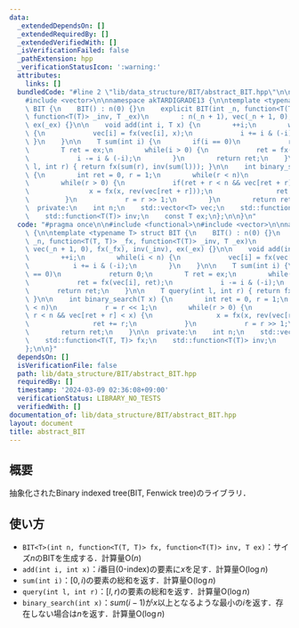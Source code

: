 ```yaml
---
data:
  _extendedDependsOn: []
  _extendedRequiredBy: []
  _extendedVerifiedWith: []
  _isVerificationFailed: false
  _pathExtension: hpp
  _verificationStatusIcon: ':warning:'
  attributes:
    links: []
  bundledCode: "#line 2 \"lib/data_structure/BIT/abstract_BIT.hpp\"\n\n#include <functional>\n\
    #include <vector>\n\nnamespace akTARDIGRADE13 {\n\ntemplate <typename T> struct\
    \ BIT {\n    BIT() : n(0) {}\n    explicit BIT(int _n, function<T(T, T)> _fx,\
    \ function<T(T)> _inv, T _ex)\n        : n(_n + 1), vec(_n + 1, 0), fx(_fx), inv(_inv),\
    \ ex(_ex) {}\n\n    void add(int i, T x) {\n        ++i;\n        while(i < n)\
    \ {\n            vec[i] = fx(vec[i], x);\n            i += i & (-i);\n       \
    \ }\n    }\n\n    T sum(int i) {\n        if(i == 0)\n            return 0;\n\
    \        T ret = ex;\n        while(i > 0) {\n            ret = fx(vec[i], ret);\n\
    \            i -= i & (-i);\n        }\n        return ret;\n    }\n\n    T query(int\
    \ l, int r) { return fx(sum(r), inv(sum(l))); }\n\n    int binary_search(T x)\
    \ {\n        int ret = 0, r = 1;\n        while(r < n)\n            r = r << 1;\n\
    \        while(r > 0) {\n            if(ret + r < n && vec[ret + r] < x) {\n \
    \               x = fx(x, rev(vec[ret + r]));\n                ret += r;\n   \
    \         }\n            r = r >> 1;\n        }\n        return ret;\n    }\n\n\
    \  private:\n    int n;\n    std::vector<T> vec;\n    std::function<T(T, T)> fx;\n\
    \    std::function<T(T)> inv;\n    const T ex;\n};\n\n}\n"
  code: "#pragma once\n\n#include <functional>\n#include <vector>\n\nnamespace akTARDIGRADE13\
    \ {\n\ntemplate <typename T> struct BIT {\n    BIT() : n(0) {}\n    explicit BIT(int\
    \ _n, function<T(T, T)> _fx, function<T(T)> _inv, T _ex)\n        : n(_n + 1),\
    \ vec(_n + 1, 0), fx(_fx), inv(_inv), ex(_ex) {}\n\n    void add(int i, T x) {\n\
    \        ++i;\n        while(i < n) {\n            vec[i] = fx(vec[i], x);\n \
    \           i += i & (-i);\n        }\n    }\n\n    T sum(int i) {\n        if(i\
    \ == 0)\n            return 0;\n        T ret = ex;\n        while(i > 0) {\n\
    \            ret = fx(vec[i], ret);\n            i -= i & (-i);\n        }\n \
    \       return ret;\n    }\n\n    T query(int l, int r) { return fx(sum(r), inv(sum(l)));\
    \ }\n\n    int binary_search(T x) {\n        int ret = 0, r = 1;\n        while(r\
    \ < n)\n            r = r << 1;\n        while(r > 0) {\n            if(ret +\
    \ r < n && vec[ret + r] < x) {\n                x = fx(x, rev(vec[ret + r]));\n\
    \                ret += r;\n            }\n            r = r >> 1;\n        }\n\
    \        return ret;\n    }\n\n  private:\n    int n;\n    std::vector<T> vec;\n\
    \    std::function<T(T, T)> fx;\n    std::function<T(T)> inv;\n    const T ex;\n\
    };\n\n}"
  dependsOn: []
  isVerificationFile: false
  path: lib/data_structure/BIT/abstract_BIT.hpp
  requiredBy: []
  timestamp: '2024-03-09 02:36:08+09:00'
  verificationStatus: LIBRARY_NO_TESTS
  verifiedWith: []
documentation_of: lib/data_structure/BIT/abstract_BIT.hpp
layout: document
title: abstract_BIT
---
```


## 概要

抽象化されたBinary indexed tree(BIT, Fenwick tree)のライブラリ．

## 使い方

- `BIT<T>(int n, function<T(T, T)> fx, function<T(T)> inv, T ex)`：サイズ$n$のBITを生成する．計算量$\mathrm{O}(n)$
- `add(int i, int x)`：$i$番目(0-index)の要素に$x$を足す．計算量$\mathrm{O}(\log n)$
- `sum(int i)`：$[0, i)$の要素の総和を返す．計算量$\mathrm{O}(\log n)$
- `query(int l, int r)`：$[l, r)$の要素の総和を返す．計算量$\mathrm{O}(\log n)$
- `binary_search(int x)`：$sum(i-1)$が$x$以上となるような最小の$i$を返す．存在しない場合は$n$を返す．計算量$\mathrm{O}(\log n)$